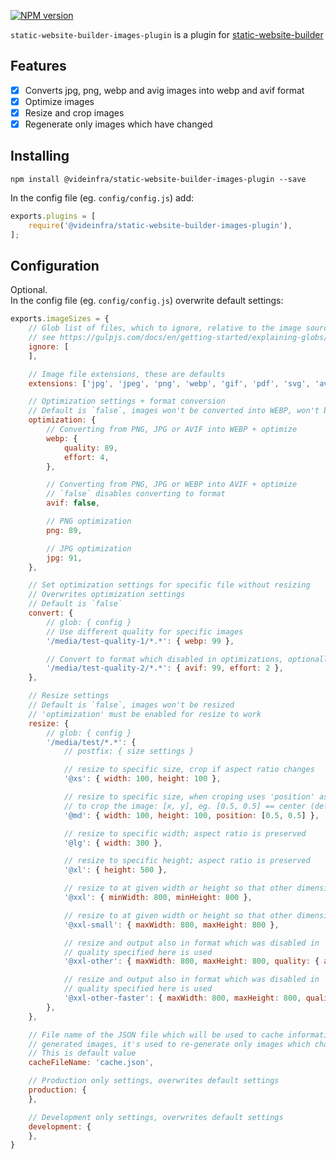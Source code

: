 [npm-url]: https://npmjs.org/package/@videinfra/static-website-builder-images-plugin
[npm-image]: http://img.shields.io/npm/v/@videinfra/static-website-builder-images-plugin.svg
[npm-parent]: https://www.npmjs.com/package/@videinfra/static-website-builder

[![NPM version][npm-image]][npm-url]

`static-website-builder-images-plugin` is a plugin for [static-website-builder][npm-parent]

## Features

- [x] Converts jpg, png, webp and avig images into webp and avif format
- [x] Optimize images
- [x] Resize and crop images
- [x] Regenerate only images which have changed

## Installing

```
npm install @videinfra/static-website-builder-images-plugin --save
```

In the config file (eg. `config/config.js`) add:

```js
exports.plugins = [
    require('@videinfra/static-website-builder-images-plugin'),
];
```

## Configuration

Optional.  
In the config file (eg. `config/config.js`) overwrite default settings:

```js
exports.imageSizes = {
    // Glob list of files, which to ignore, relative to the image source folder
    // see https://gulpjs.com/docs/en/getting-started/explaining-globs/
    ignore: [
    ],

    // Image file extensions, these are defaults
    extensions: ['jpg', 'jpeg', 'png', 'webp', 'gif', 'pdf', 'svg', 'avif', 'tiff'],

    // Optimization settings + format conversion
    // Default is `false`, images won't be converted into WEBP, won't be optimized and won't be resized
    optimization: {
        // Converting from PNG, JPG or AVIF into WEBP + optimize
        webp: {
            quality: 89,
            effort: 4,
        },

        // Converting from PNG, JPG or WEBP into AVIF + optimize
        // `false` disables converting to format
        avif: false,

        // PNG optimization
        png: 89,

        // JPG optimization
        jpg: 91,
    },

    // Set optimization settings for specific file without resizing
    // Overwrites optimization settings
    // Default is `false`
    convert: {
        // glob: { config }
        // Use different quality for specific images
        '/media/test-quality-1/*.*': { webp: 99 },

        // Convert to format which disabled in optimizations, optionally set effort
        '/media/test-quality-2/*.*': { avif: 99, effort: 2 },
    },

    // Resize settings
    // Default is `false`, images won't be resized
    // 'optimization' must be enabled for resize to work
    resize: {
        // glob: { config }
        '/media/test/*.*': {
            // postfix: { size settings }

            // resize to specific size, crop if aspect ratio changes
            '@xs': { width: 100, height: 100 },

            // resize to specific size, when croping uses 'position' as a center point around which
            // to crop the image: [x, y], eg. [0.5, 0.5] == center (default), [0, 0] == left top corner, [1, 1] == right bottom corner
            '@md': { width: 100, height: 100, position: [0.5, 0.5] },

            // resize to specific width; aspect ratio is preserved
            '@lg': { width: 300 },

            // resize to specific height; aspect ratio is preserved
            '@xl': { height: 500 },

            // resize to at given width or height so that other dimension is larger than constraint; aspect ratio is preserved
            '@xxl': { minWidth: 800, minHeight: 800 },

            // resize to at given width or height so that other dimension is small than constraint; aspect ratio is preserved
            '@xxl-small': { maxWidth: 800, maxHeight: 800 },

            // resize and output also in format which was disabled in 'optimization', if in 'optimization' format exists then
            // quality specified here is used
            '@xxl-other': { maxWidth: 800, maxHeight: 800, quality: { avif: 90 } },

            // resize and output also in format which was disabled in 'optimization', if in 'optimization' format exists then
            // quality specified here is used
            '@xxl-other-faster': { maxWidth: 800, maxHeight: 800, quality: { avif: 90, effort: 2 } },
        },
    },

    // File name of the JSON file which will be used to cache information about
    // generated images, it's used to re-generate only images which changed.
    // This is default value
    cacheFileName: 'cache.json',

    // Production only settings, overwrites default settings
    production: {
    },

    // Development only settings, overwrites default settings
    development: {
    },
}
```


[npm-url]: https://npmjs.org/package/@videinfra/static-website-builder-images-plugin
[npm-image]: http://img.shields.io/npm/v/@videinfra/static-website-builder-images-plugin.svg
[npm-parent]: https://www.npmjs.com/package/@videinfra/static-website-builder
